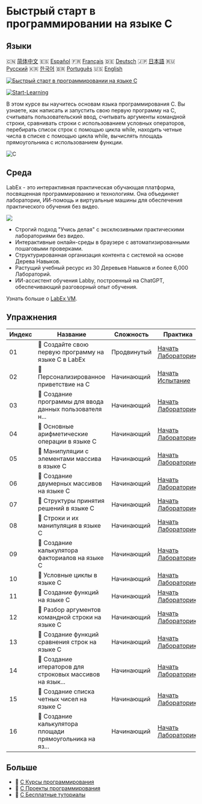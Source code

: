 # Быстрый старт в программировании на языке C

## Языки

🇨🇳 [简体中文](README_zh.md) 🇪🇸 [Español](README_es.md) 🇫🇷 [Français](README_fr.md) 🇩🇪 [Deutsch](README_de.md) 🇯🇵 [日本語](README_ja.md) 🇷🇺 [Русский](README_ru.md) 🇰🇷 [한국어](README_ko.md) 🇧🇷 [Português](README_pt.md) 🇺🇸 [English](README.md) 

[![Быстрый старт в программировании на языке C](https://cover-creator.labex.io/quick-start-with-c.png?lang=ru)](https://labex.io/ru/courses/quick-start-with-c)

[![Start-Learning](https://img.shields.io/badge/Start-Learning-whitesmoke?style=for-the-badge)](https://labex.io/ru/courses/quick-start-with-c)

В этом курсе вы научитесь основам языка программирования C. Вы узнаете, как написать и запустить свою первую программу на C, считывать пользовательский ввод, считывать аргументы командной строки, сравнивать строки с использованием условных операторов, перебирать список строк с помощью цикла while, находить четные числа в списке с помощью цикла while, вычислять площадь прямоугольника с использованием функции.

![C](https://img.shields.io/badge/C-whitesmoke?style=for-the-badge&logo=c)


## Среда

LabEx - это интерактивная практическая обучающая платформа, посвященная программированию и технологиям. Она объединяет лаборатории, ИИ-помощь и виртуальные машины для обеспечения практического обучения без видео.

![](https://tutorial-screenshot.getvm.io/images/vm-1725247253.png)

- Строгий подход "Учись делая" с эксклюзивными практическими лабораториями без видео.
- Интерактивные онлайн-среды в браузере с автоматизированными пошаговыми проверками.
- Структурированная организация контента с системой на основе Дерева Навыков.
- Растущий учебный ресурс из 30 Деревьев Навыков и более 6,000 Лабораторий.
- ИИ-ассистент обучения Labby, построенный на ChatGPT, обеспечивающий разговорный опыт обучения.

Узнать больше о [LabEx VM](https://support.labex.io/using-labex/virtual-machine).

## Упражнения

|   Индекс | Название                                                 | Сложность   | Практика                                                                                                                        |
|----------|----------------------------------------------------------|-------------|---------------------------------------------------------------------------------------------------------------------------------|
|       01 | 📖 Создайте свою первую программу на языке C в LabEx     | Продвинутый | <a target='_blank' href='https://labex.io/ru/tutorials/c-create-your-first-c-program-in-labex-438241'>Начать Лабораторию</a>    |
|       02 | 🎯 Персонализированное приветствие на C                  | Начинающий  | <a target='_blank' href='https://labex.io/ru/tutorials/c-personalized-c-greeting-391828'>Начать Испытание</a>                   |
|       03 | 📖 Создание программы для ввода данных пользователя н... | Начинающий  | <a target='_blank' href='https://labex.io/ru/tutorials/c-create-user-input-program-in-c-438242'>Начать Лабораторию</a>          |
|       04 | 📖 Основные арифметические операции в языке C            | Начинающий  | <a target='_blank' href='https://labex.io/ru/tutorials/c-basic-arithmetic-operations-in-c-438262'>Начать Лабораторию</a>        |
|       05 | 📖 Манипуляции с элементами массива в языке C            | Начинающий  | <a target='_blank' href='https://labex.io/ru/tutorials/c-manipulate-array-elements-in-c-438261'>Начать Лабораторию</a>          |
|       06 | 📖 Создание двумерных массивов на языке C                | Начинающий  | <a target='_blank' href='https://labex.io/ru/tutorials/c-create-two-dimensional-arrays-in-c-438259'>Начать Лабораторию</a>      |
|       07 | 📖 Структуры принятия решений в языке C                  | Начинающий  | <a target='_blank' href='https://labex.io/ru/tutorials/c-decision-making-structures-in-c-438255'>Начать Лабораторию</a>         |
|       08 | 📖 Строки и их манипуляция в языке C                     | Начинающий  | <a target='_blank' href='https://labex.io/ru/tutorials/c-strings-and-manipulate-them-in-c-438258'>Начать Лабораторию</a>        |
|       09 | 📖 Создание калькулятора факториалов на языке C          | Начинающий  | <a target='_blank' href='https://labex.io/ru/tutorials/c-create-factorial-calculator-in-c-438256'>Начать Лабораторию</a>        |
|       10 | 📖 Условные циклы в языке C                              | Начинающий  | <a target='_blank' href='https://labex.io/ru/tutorials/c-conditional-loops-in-c-438260'>Начать Лабораторию</a>                  |
|       11 | 📖 Создание функций на языке C                           | Начинающий  | <a target='_blank' href='https://labex.io/ru/tutorials/c-create-functions-in-c-438257'>Начать Лабораторию</a>                   |
|       12 | 📖 Разбор аргументов командной строки на языке C         | Начинающий  | <a target='_blank' href='https://labex.io/ru/tutorials/c-parse-command-line-arguments-in-c-438243'>Начать Лабораторию</a>       |
|       13 | 📖 Создание функций сравнения строк на языке C           | Начинающий  | <a target='_blank' href='https://labex.io/ru/tutorials/c-create-string-comparison-functions-in-c-438244'>Начать Лабораторию</a> |
|       14 | 📖 Создание итераторов для строковых массивов на язык... | Начинающий  | <a target='_blank' href='https://labex.io/ru/tutorials/c-create-string-array-iterators-in-c-438245'>Начать Лабораторию</a>      |
|       15 | 📖 Создание списка четных чисел на языке C               | Начинающий  | <a target='_blank' href='https://labex.io/ru/tutorials/c-create-even-numbers-list-in-c-438246'>Начать Лабораторию</a>           |
|       16 | 📖 Создание калькулятора площади прямоугольника на яз... | Начинающий  | <a target='_blank' href='https://labex.io/ru/tutorials/c-create-a-rectangle-area-calculator-in-c-438247'>Начать Лабораторию</a> |

## Больше

- 🔗 [C Курсы программирования](https://github.com/labex-labs/awesome-programming-courses)
- 🔗 [C Проекты программирования](https://github.com/labex-labs/awesome-programming-projects)
- 🔗 [C Бесплатные туториалы](https://github.com/labex-labs/c-free-tutorials)

